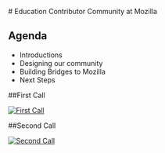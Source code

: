 


#<i class="fa fa-calendar fa-2x"></i> Education Contributor Community at Mozilla

## Agenda
* Introductions
* Designing our community
* Building Bridges to Mozilla
* Next Steps

##First Call

[![First Call](http://img.youtube.com/vi/c04u74tl7u2omd53e7f9qhevc00.jpg)](http://www.youtube.com/watch?v=c04u74tl7u2omd53e7f9qhevc00)

##Second Call

[![Second Call](http://img.youtube.com/vi/clgnd2hh6989vhc9qhptv5jacac.jpg)](http://www.youtube.com/watch?v=clgnd2hh6989vhc9qhptv5jacac)
